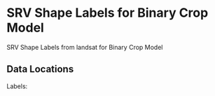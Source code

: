 # SRV Shape Labels for Binary Crop Model

SRV Shape Labels from landsat for Binary Crop Model

## Data Locations

Labels: 
